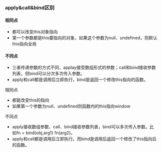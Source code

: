 ### apply&call&bind区别

#### 相同点

- 都可以改变this对象指向
- 第一个参数都是this要指向的对象，如果这个参数为null、undefined，则默认this指向全局

#### 不同点

- 三者传递参数的方式不同，applay接受数组形式的参数；call和bind接收参数列表，但bind可以分次多次传入参数。
- apply和call都是调用后立即执行，bind是返回一个修改this指向的函数。

相同点

- 都能改变this的指向
- 如果第一个参数为null、undefined则函数内的this指向window

不同点

- apply接收数组参数、call、bind接收参数列表，bind可以多次传入参数。比如fn = bind(obj,arg1) fn(arg2)。
- apply和call都是调用后立即执行。而bind是调用后返回一个修改了this指向后的函数。